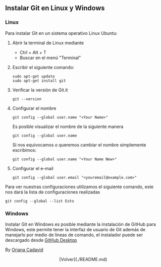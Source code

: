 ## Instalar Git en Linux y Windows

### Linux

Para instalar Git en un sistema operativo Linux Ubuntu:

1. Abrir la terminal de Linux mediante 
	* Ctrl + Alt + T
	* Buscar en el menú "Terminal"

2. Escribir el siguiente comando:

	```
	sudo apt-get update
	sudo apt-get install git
	```

3. Verificar la versión de Git.it 

	```
	git --version
	```

3. Configurar el nombre

	```
	git config --global user.name "<Your Name>"
	```
	
	Es posible visualizar el nombre de la siguiente manera
	
	```
	git config --global user.name
	```

	Si nos equivocamos o queremos cambiar el nombre simplemente escribimos:

	```
	git config --global user.name "<Your Name New>"
	```

4. Configurar el e-mail

	```	
	git config --global user.email "<youremail@example.com>"
	```

Para ver nuestras configuraciones utilizamos el siguiente comando, este nos dará la lista de configuraciones realizadas

```
git config --global --list Esto
```

### Windows

Instalar Git en Windows es posible mediante la instalación de GitHub para Windows, este permite tener la interfaz de usuario de Git además de manejarlo por medio de lineas de comando, el instalador puede ser descargado desde [GitHub Desktop](https://desktop.github.com)


By [Oriana Cadavid](https://github.com/OrianaCadavid)

<p style="text-align: center;">
[Volver](./README.md)
</p>